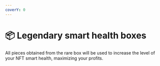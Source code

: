 ```yaml
---
coverY: 0
---
```


# 📦 Legendary smart health boxes

All pieces obtained from the rare box will be used to increase the level of your NFT smart health, maximizing your profits.

